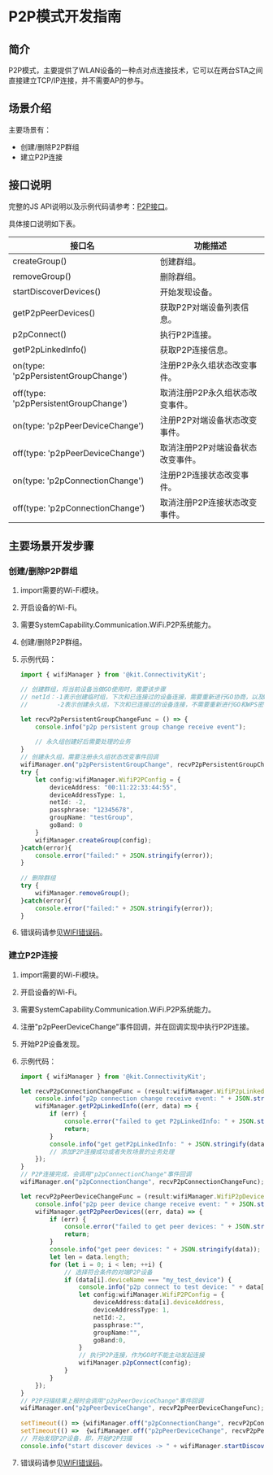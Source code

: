 # P2P模式开发指南

<!--Kit: Connectivity Kit-->	
<!--Subsystem: Communication-->	
<!--Owner: @qq_43802146-->	
<!--Designer: @qq_43802146-->	
<!--Tester: @furryfurry123-->	
<!--Adviser: @zhang_yixin13-->
## 简介
P2P模式，主要提供了WLAN设备的一种点对点连接技术，它可以在两台STA之间直接建立TCP/IP连接，并不需要AP的参与。

## 场景介绍
主要场景有：

- 创建/删除P2P群组
- 建立P2P连接

## 接口说明

完整的JS API说明以及示例代码请参考：[P2P接口](../../reference/apis-connectivity-kit/js-apis-wifiManager.md)。

具体接口说明如下表。

| 接口名 | 功能描述 |
| -------- | -------- |
| createGroup() | 创建群组。 |
| removeGroup() | 删除群组。 |
| startDiscoverDevices()  | 开始发现设备。 |
| getP2pPeerDevices() | 获取P2P对端设备列表信息。 |
| p2pConnect() | 执行P2P连接。 |
| getP2pLinkedInfo() | 获取P2P连接信息。 |
| on(type: 'p2pPersistentGroupChange') | 注册P2P永久组状态改变事件。 |
| off(type: 'p2pPersistentGroupChange') | 取消注册P2P永久组状态改变事件。 |
| on(type: 'p2pPeerDeviceChange') | 注册P2P对端设备状态改变事件。 |
| off(type: 'p2pPeerDeviceChange') | 取消注册P2P对端设备状态改变事件。 |
| on(type: 'p2pConnectionChange') | 注册P2P连接状态改变事件。 |
| off(type: 'p2pConnectionChange') | 取消注册P2P连接状态改变事件。 |

## 主要场景开发步骤

### 创建/删除P2P群组
1. import需要的Wi-Fi模块。
2. 开启设备的Wi-Fi。
3. 需要SystemCapability.Communication.WiFi.P2P系统能力。
4. 创建/删除P2P群组。
5. 示例代码：

   ```ts
   import { wifiManager } from '@kit.ConnectivityKit';

   // 创建群组，将当前设备当做GO使用时，需要该步骤
   // netId：-1表示创建临时组，下次和已连接过的设备连接，需要重新进行GO协商，以及WPS密钥协商;
   //        -2表示创建永久组，下次和已连接过的设备连接，不需要重新进行GO和WPS密钥协商;

   let recvP2pPersistentGroupChangeFunc = () => {
	   console.info("p2p persistent group change receive event");
  
	   // 永久组创建好后需要处理的业务
   }
   // 创建永久组，需要注册永久组状态改变事件回调
   wifiManager.on("p2pPersistentGroupChange", recvP2pPersistentGroupChangeFunc);
   try {
	   let config:wifiManager.WifiP2PConfig = {
		   deviceAddress: "00:11:22:33:44:55",
		   deviceAddressType: 1,
		   netId: -2,
		   passphrase: "12345678",
		   groupName: "testGroup",
		   goBand: 0
	   }
	   wifiManager.createGroup(config);	
   }catch(error){
	   console.error("failed:" + JSON.stringify(error));
   }
 
   // 删除群组
   try {
	   wifiManager.removeGroup();	
   }catch(error){
	   console.error("failed:" + JSON.stringify(error));
   }
   ```

6. 错误码请参见[WIFI错误码](../../reference/apis-connectivity-kit/errorcode-wifi.md)。

### 建立P2P连接
1. import需要的Wi-Fi模块。
2. 开启设备的Wi-Fi。
3. 需要SystemCapability.Communication.WiFi.P2P系统能力。
4. 注册"p2pPeerDeviceChange"事件回调，并在回调实现中执行P2P连接。
5. 开始P2P设备发现。
6. 示例代码：

   ```ts
   import { wifiManager } from '@kit.ConnectivityKit';

   let recvP2pConnectionChangeFunc = (result:wifiManager.WifiP2pLinkedInfo) => {
	   console.info("p2p connection change receive event: " + JSON.stringify(result));
	   wifiManager.getP2pLinkedInfo((err, data) => {
		   if (err) {
			   console.error("failed to get P2pLinkedInfo: " + JSON.stringify(err));
			   return;
		   }
		   console.info("get getP2pLinkedInfo: " + JSON.stringify(data));
		   // 添加P2P连接成功或者失败场景的业务处理
	   });
   }
   // P2P连接完成，会调用"p2pConnectionChange"事件回调
   wifiManager.on("p2pConnectionChange", recvP2pConnectionChangeFunc);

   let recvP2pPeerDeviceChangeFunc = (result:wifiManager.WifiP2pDevice[]) => {
	   console.info("p2p peer device change receive event: " + JSON.stringify(result));
	   wifiManager.getP2pPeerDevices((err, data) => {
		   if (err) {
			   console.error("failed to get peer devices: " + JSON.stringify(err));
			   return;
		   }
		   console.info("get peer devices: " + JSON.stringify(data));
		   let len = data.length;
		   for (let i = 0; i < len; ++i) {
			   // 选择符合条件的对端P2P设备
			   if (data[i].deviceName === "my_test_device") {
				   console.info("p2p connect to test device: " + data[i].deviceAddress);
				   let config:wifiManager.WifiP2PConfig = {
					   deviceAddress:data[i].deviceAddress,
					   deviceAddressType: 1,
					   netId:-2,
					   passphrase:"",
					   groupName:"",
					   goBand:0,
				   }
				   // 执行P2P连接，作为GO时不能主动发起连接
				   wifiManager.p2pConnect(config);
			   }
		   }
	   });
   }
   // P2P扫描结果上报时会调用"p2pPeerDeviceChange"事件回调
   wifiManager.on("p2pPeerDeviceChange", recvP2pPeerDeviceChangeFunc);
  
   setTimeout(() => {wifiManager.off("p2pConnectionChange", recvP2pConnectionChangeFunc);}, 125 * 1000);
   setTimeout(() =>  {wifiManager.off("p2pPeerDeviceChange", recvP2pPeerDeviceChangeFunc);}, 125 * 1000);
   // 开始发现P2P设备，即，开始P2P扫描
   console.info("start discover devices -> " + wifiManager.startDiscoverDevices());
   ```

7. 错误码请参见[WIFI错误码](../../reference/apis-connectivity-kit/errorcode-wifi.md)。
